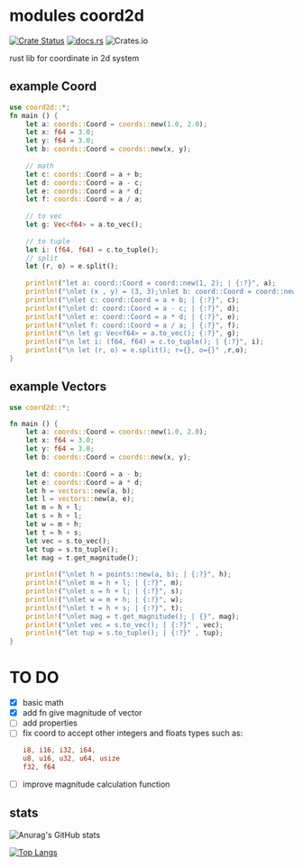 # modules coord2d
[![Crate Status](https://img.shields.io/crates/v/coord2d?style=for-the-badge)](https://crates.io/crates/coord2d)
[![docs.rs](https://img.shields.io/docsrs/coord2d?style=for-the-badge)](https://docs.rs/coord2d/0.1.9/coord2d/)
![Crates.io](https://img.shields.io/crates/l/coord2d?style=for-the-badge)


rust lib for coordinate in 2d system

## example Coord

```rust
use coord2d::*;
fn main () {
    let a: coords::Coord = coords::new(1.0, 2.0);
    let x: f64 = 3.0;
    let y: f64 = 3.0;
    let b: coords::Coord = coords::new(x, y);
    
    // math
    let c: coords::Coord = a + b;
    let d: coords::Coord = a - c;
    let e: coords::Coord = a * d;
    let f: coords::Coord = a / a;
    
    // to vec
    let g: Vec<f64> = a.to_vec();
    
    // to tuple
    let i: (f64, f64) = c.to_tuple();
    // split
    let (r, o) = e.split();
    
    println!("let a: coord::Coord = coord::new(1, 2); | {:?}", a);
    println!("\nlet (x , y) = (3, 3);\nlet b: coord::Coord = coord::new(x, y); | {:?}", b);
    println!("\nlet c: coord::Coord = a + b; | {:?}", c);
    println!("\nlet d: coord::Coord = a - c; | {:?}", d);
    println!("\nlet e: coord::Coord = a * d; | {:?}", e);
    println!("\nlet f: coord::Coord = a / a; | {:?}", f);
    println!("\n let g: Vec<f64> = a.to_vec(); {:?}", g);
    println!("\n let i: (f64, f64) = c.to_tuple(); | {:?}", i);
    println!("\n let (r, o) = e.split(); r={}, o={}" ,r,o);
}
```
## example Vectors

```rust
use coord2d::*;

fn main () {
    let a: coords::Coord = coords::new(1.0, 2.0);
    let x: f64 = 3.0;
    let y: f64 = 3.0;
    let b: coords::Coord = coords::new(x, y);
    
    let d: coords::Coord = a - b;
    let e: coords::Coord = a * d;
    let h = vectors::new(a, b);
    let l = vectors::new(a, e);
    let m = h + l;
    let s = h + l;
    let w = m + h;
    let t = h + s;
    let vec = s.to_vec();
    let tup = s.to_tuple();
    let mag = t.get_magnitude();
    
    println!("\nlet h = points::new(a, b); | {:?}", h);
    println!("\nlet m = h + l; | {:?}", m);
    println!("\nlet s = h + l; | {:?}", s);
    println!("\nlet w = m + h; | {:?}", w);
    println!("\nlet t = h + s; | {:?}", t);
    println!("\nlet mag = t.get_magnitude(); | {}", mag);
    println!("\nlet vec = s.to_vec(); | {:?}" , vec);
    println!("let tup = s.to_tuple(); | {:?}" , tup);
}
```

# TO DO

- [X] basic math
- [X] add fn give magnitude of vector
- [ ] add properties
- [ ] fix coord to accept other integers and floats types such as:
    ```rust
    i8, i16, i32, i64,
    u8, u16, u32, u64, usize
    f32, f64
    ```
- [ ] improve magnitude calculation function 

## stats

![Anurag's GitHub stats](https://github-readme-stats.vercel.app/api?username=abdellatif-dev&show_icons=true&theme=radical)

[![Top Langs](https://github-readme-stats.vercel.app/api/top-langs/?username=abdellatif-dev&layout=compact&show_icons=true&theme=radical)](https://github.com/abdellatif-dev/github-readme-stats)
